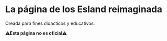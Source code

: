 # La página de los Esland reimaginada

Creada para fines didacticos y educativos.

⚠**Esta página no es oficial**⚠
